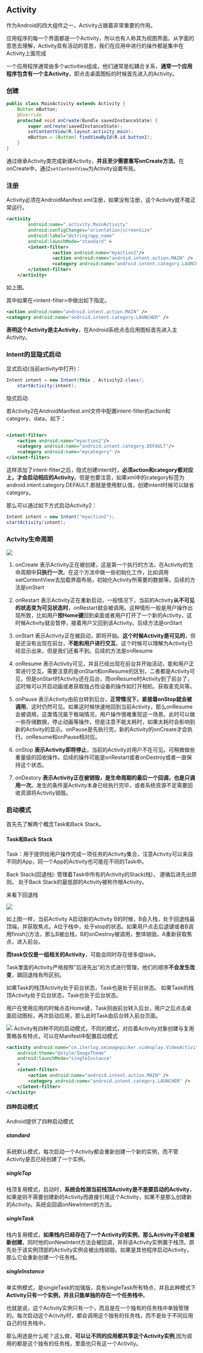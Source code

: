 ## Activity
作为Android的四大组件之一，Activity占据着非常重要的作用。

应用程序的每一个界面都是一个Activity，所以也有人称其为视图界面。从字面的意思去理解，Activity具有活动的意思，我们在应用中进行的操作都是集中在Activity上面完成

一个应用程序通常由多个activities组成，他们通常是松耦合关系，**通常一个应用程序包含有一个主Activity**，即点击桌面图标的时候首先进入的Activity。

### 创建

``` java
public class MainActivity extends Activity {
    Button mButton;
    @Override
    protected void onCreate(Bundle savedInstanceState) {
        super.onCreate(savedInstanceState);
        setContentView(R.layout.activity_main);
        mButton = (Button) findViewById(R.id.button1);
    }
}

```

通过继承Activity类完成新建Activity，**并且至少需要重写onCreate方法**。在onCreate中，通过`setContentView`为Activity设置布局。

### 注册
Activity必须在AndroidManifest.xml注册，如果没有注册，这个Activity就不能正常运行。

``` xml
<activity
        android:name=".activity.MainActivity"
        android:configChanges="orientation|screenSize"
        android:label="@string/app_name"
        android:launchMode="standard" >
        <intent-filter>
                 <action android:name="myaction2"/>
                 <action android:name="android.intent.action.MAIN" />
                 <category android:name="android.intent.category.LAUNCHER" />
        </intent-filter>
    </activity>

```

如上图。

其中如果在\<intent-filter\>中做出如下指定。

``` xml
<action android:name="android.intent.action.MAIN" />
<category android:name="android.intent.category.LAUNCHER" />
```

**表明这个Activity是主Activity**，在Android系统点击应用图标首先进入主Activity。

### Intent的显隐式启动

显式启动(当前activity中打开)：

``` java
Intent intent = new Intent(this , Activity2.class);
    startActivity(intent);
```

隐式启动:

若Activity2在AndroidManifest.xml文件中配置intent-filter的action和category、data，如下：

``` xml

<intent-filter>
    <action android:name="myaction2"/>
    <category android:name="android.intent.category.DEFAULT"/>
    <category android:name="mycategory" />
</intent-filter>

```

这样添加了intent-filter之后，隐式创建intent时，**必须action和category都对应上，才会启动相应的Activity**。但是也要注意，如果xml中的category标签为android.intent.category.DEFAULT.那就是使用默认值，创建intent时候可以缺省category。


那么可以通过如下方式启动Activity2：

``` java
Intent intent = new Intent("myaction2");
startActivity(intent);
```

### Actvity生命周期

![](image/activity0.png)


1. onCreate
表示Activity正在被创建，这是第一个执行的方法，在Activity的生命周期中**只执行一次**。在这个方法中做一些初始化工作，比如调用setContentView去加载界面布局，初始化Activity所需要的数据等。后续的方法是onStart

2. onRestart
表示Activity正在重新启动，一般情况下，当前的Activity**从不可见的状态变为可见状态时**，onRestart就会被调用。这种情形一般是用户操作出现所致，比如用户**按Home键**回到桌面或者用户打开了一个新的Activity，这时候Activity就会暂停，接着用户又回到该Activity。后续方法是onStart

3. onStart
表示Activity正在被启动，即将开始。**这个时候Activity是可见的**，但是还没有出现在前台，**不能和用户进行交互**。这个时候可以理解为Activity已经显示出来，但是我们还看不到。后续的方法是onResume

4. onResume
表示Activity可见，并且已经出现在前台并开始活动，能和用户正常进行交互。需要注意的是onStart和onResume的区别，二者都是Activity可见，但是onStart时Activity还在后台，而onResume时Activity到了前台了，这时候可以开启动画或者获取独占性设备的操作如打开相机、获取麦克风等。

5. onPause
表示Activity由前台转到后台，**正常情况下，紧接着onStop就会被调用**。这时仍然可见。如果这时候快速地回到当前Activity，那么onResume会被调用，这类情况属于极端情况，用户操作很难重现这一场景。此时可以做一些存储数据，停止动画等操作，但是注意不能太耗时，如果太耗时会影响到新的Activity的显示。onPause是先执行完，新的Activity的onCreate才会执行。onResume和onPause相对应。

6. onStop
**表示Activity即将停止**，当前的Activity对用户不在可见。可稍微做些重量级的回收操作。后续的操作可能是onRestart或者onDestroy或者一直保持这个状态。
7. onDestory
**表示Activity正在被销毁，是生命周期的最后一个回调，也是只调用一次**。发生的条件是Activity本身已经执行完毕，或者系统资源不足需要回收资源将Activity销毁。


### 启动模式

首先先了解两个概念Task和Back Stack。

#### Task和Back Stack

Task：用于提供给用户操作完成一项任务的Activity集合，注意Activity可以来自不同的App，同一个App的Activity也可能在不同的Task中。

Back Stack(回退栈): 管理着Task中所有的Activity的Stack(栈)， 遵循后进先出原则。
处于Back Stack的最低部的Activity被称作根Activity。

来看下回退栈

![](image/activity1.png)

如上图一样，当前Activity A启动新的Activity B的时候，B会入栈，处于回退栈最顶端，并获取焦点。A位于栈中，处于stop的状态。如果用户点击后退键或者B调用finish()方法，那么B被出栈，B的onDestroy被调用，整体销毁。A重新获取焦点，进入前台。

**而task仅仅是一组相关的Activity**，可能会同时存在很多组task。

Task里面的Activity严格按照"后进先出"的方式进行管理，他们的顺序**不会发生改变**，跟回退栈有所区别。

如果Task的栈顶Activity处于前台状态，Task也是处于前台状态。
如果Task的栈顶Activity处于后台状态，Task也处于后台状态。

用户在使用应用的时候点击Home键，Task则由前台转入后台，用户之后点击桌面启动图标，再次启动应用，那么此时Task由后台转入前台页面。

![](image/Activity2.png)
Activity有四种不同的启动模式，不同的模式，对应着Activity对象创建与复用策略各有特点，可以在Manifest中配置启动模式

``` xml
<activity android:name="cn.iterlog.xmimagepicker.videoplay.VideoActivity"
    android:theme="@style/ImageTheme"
    android:launchMode="singleInstance"
    >
    <intent-filter>
        <action android:name="android.intent.action.MAIN" />
        <category android:name="android.intent.category.LAUNCHER" />
    </intent-filter>
</activity>

```

#### 四种启动模式

Android提供了四种启动模式


##### standard

系统默认模式，每次启动一个Activity都会重新创建一个新的实例，而不管Activity是否已经创建了一个实例。

##### singleTop

栈顶复用模式，启动时，**系统会检测当前栈顶Activity是不是要启动的Activity**，如果是则不需要创建新的Activity而直接引用这个Activity，如果不是那么创建新的Activity。系统会回调onNewIntent的方法。

##### singleTask

栈内复用模式，**如果栈内已经存在了一个Activity的实例，那么Activity不会被重新创建**，同时他的onNewIntent方法会被回调，并将该Activity实例置于栈顶，原先处于该实例顶部的Activity实例会被出栈销毁。如果是其他程序启动Activity，那么它会重新创建一个任务栈。

##### singleInstance

单实例模式，是singleTask的加强版，具有singleTask所有特点，并且此种模式下**Activity只有一个实例，并且只能单独的存在一个任务栈中**。

也就是说，这个Activity实例只有一个，而且是在一个独有的任务栈中单独管理的。每次启动这个Actvity时，都会调用这个独有的任务栈，而不是处于不同应用自己的任务栈中。

那么用途是什么呢？这么做，**可以让不同的应用都共享这个Activity实例**,因为调用的都是这个独有的任务栈，里面也只有这一个Activity。
